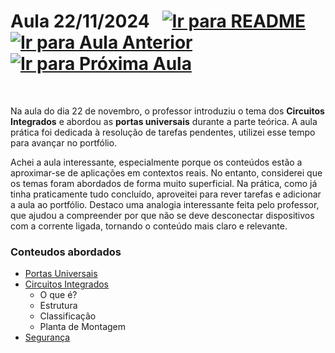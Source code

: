 # Aula 22/11/2024 &nbsp; [![Ir para README](https://img.shields.io/badge/Indice-Verde?style=for-the-badge)](../README.md#indice) &nbsp; [![Ir para Aula Anterior](https://img.shields.io/badge/Anterior-Aula%207-007ACC?style=for-the-badge)](../aulas/15-11-2024.md) [![Ir para Próxima Aula](https://img.shields.io/badge/Próxima-Aula%209-007ACC?style=for-the-badge)](../aulas/29-11-2024.md)

<br>
<p>
  
Na aula do dia 22 de novembro, o professor introduziu o tema dos **Circuitos Integrados** e abordou as **portas universais** durante a parte teórica. A aula prática foi dedicada à resolução de tarefas pendentes, utilizei esse tempo para avançar no portfólio.

</p>

<p>
Achei a aula interessante, especialmente porque os conteúdos estão a aproximar-se de aplicações em contextos reais. No entanto, considerei que os temas foram abordados de forma muito superficial. Na prática, como já tinha praticamente tudo concluído, aproveitei para rever tarefas e adicionar a aula ao portfólio. Destaco uma analogia interessante feita pelo professor, que ajudou a compreender por que não se deve desconectar dispositivos com a corrente ligada, tornando o conteúdo mais claro e relevante.
</p>

### Conteudos abordados

- [Portas Universais](../apontamentos/circuitos_logicos.md#portas-lógicas-universais)
- [Circuitos Integrados](../apontamentos/circuitos_integrados.md)
  - O que é?
  - Estrutura
  - Classificação
  - Planta de Montagem
- [Segurança](../outros/seguranca_disconectar_componentes.md)

